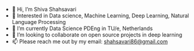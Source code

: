 - 👋 Hi, I’m Shiva Shahsavari
- 👀 Interested in Data science, Machine Learning, Deep Learning, Natural Language Processing
- 🌱 I’m currently Data Science PDEng in TU/e, Netherlands
- 💞️ I’m looking to collaborate on open source projects in deep learning
- 📫 Please reach me out by my email: shahsavari86@gmail.com

<!---
shivaShahsavari/shivaShahsavari is a ✨ special ✨ repository because its `README.md` (this file) appears on your GitHub profile.
You can click the Preview link to take a look at your changes.
--->
